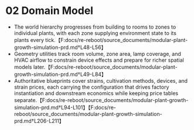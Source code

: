 # 02 Domain Model

- The world hierarchy progresses from building to rooms to zones to individual plants, with each zone supplying environment state to its plants every tick.【F:docs/re-reboot/source_documents/modular-plant-growth-simulation-prd.md†L48-L56】
- Geometry utilities track room volume, zone area, lamp coverage, and HVAC airflow to constrain device effects and prepare for richer spatial models later.【F:docs/re-reboot/source_documents/modular-plant-growth-simulation-prd.md†L49-L84】
- Authoritative blueprints cover strains, cultivation methods, devices, and strain prices, each carrying the configuration that drives factory instantiation and downstream economics while keeping price tables separate.【F:docs/re-reboot/source_documents/modular-plant-growth-simulation-prd.md†L94-L101】【F:docs/re-reboot/source_documents/modular-plant-growth-simulation-prd.md†L206-L211】

